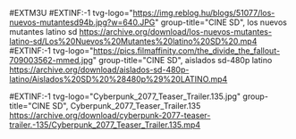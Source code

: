#EXTM3U
#EXTINF:-1 tvg-logo="https://img.reblog.hu/blogs/51077/los-nuevos-mutantesd94b.jpg?w=640.JPG" group-title="CINE SD", los nuevos mutantes latino sd
https://archive.org/download/los-nuevos-mutantes-latino-sd/Los%20Nuevos%20Mutantes%20latino%20SD%20.mp4
#EXTINF:-1 tvg-logo="https://pics.filmaffinity.com/the_divide_the_fallout-709003562-mmed.jpg" group-title="CINE SD", aislados sd-480p latino
https://archive.org/download/aislados-sd-480p-latino/Aislados%20SD%20%28480p%29%20LATINO.mp4

#EXTINF:-1 tvg-logo="Cyberpunk_2077_Teaser_Trailer.135.jpg" group-title="CINE SD", Cyberpunk_2077_Teaser_Trailer.135
https://archive.org/download/cyberpunk-2077-teaser-trailer.-135/Cyberpunk_2077_Teaser_Trailer.135.mp4
